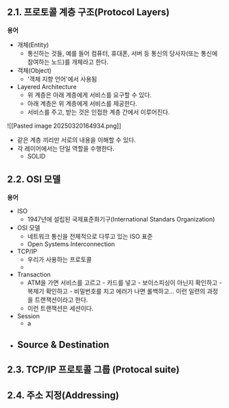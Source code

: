 ## 2.1. 프로토콜 계층 구조(Protocol Layers)
**용어**
- 개체(Entity)
	- 통신하는 것들, 예를 들어 컴퓨터, 휴대폰, 서버 등 통신의 당사자(또는 통신에 참여하는 노드)를 개체라고 한다.
- 객체(Object)
	- '객체 지향 언어'에서 사용됨
- Layered Architecture
	- 위 계층은 아래 계층에게 서비스를 요구할 수 있다.
	- 아래 계층은 위 계층에게 서비스를 제공한다.
	- 서비스를 주고, 받는 것은 인접한 계층 간에서 이루어진다.

![[Pasted image 20250320164934.png]]
- 같은 계층 끼리만 서로의 내용을 이해할 수 있다.
- 각 레이어에서는 단일 역할을 수행한다.
	- SOLID


## 2.2. OSI 모델
**용어**
- ISO
	- 1947년에 설립된 국제표준화기구(International Standars Organization)
- OSI 모델
	- 네트워크 통신을 전체적으로 다루고 있는 ISO 표준
	- Open Systems Interconnection
- TCP/IP
	- 우리가 사용하는 프로토콜
	- 
- Transaction
	- ATM을 가면 서비스를 고르고 - 카드를 넣고 - 보이스피싱이 아닌지 확인하고 - 복제기 확인하고 - 비밀번호를 치고 에러가 나면 롤백하고... 이런 일련의 과정을 트랜잭션이라고 한다.
	- 이런 트랜잭션은 세션이다.
- Session
	- a
- Source & Destination
	- 

## 2.3. TCP/IP 프로토콜 그룹 (Protocal suite)
## 2.4. 주소 지정(Addressing)